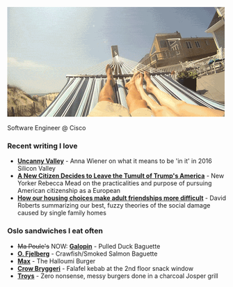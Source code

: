 ![Hammock](ham.gif)

Software Engineer @ Cisco

### Recent writing I love
- **[Uncanny Valley](https://nplusonemag.com/issue-25/on-the-fringe/uncanny-valley/)** - Anna Wiener on what it means to be 'in it' in 2016 Silicon Valley
- **[A New Citizen Decides to Leave the Tumult of Trump's America](https://www.newyorker.com/magazine/2018/08/20/a-new-citizen-decides-to-leave-the-tumult-of-trumps-america)** - New Yorker Rebecca Mead on the practicalities and purpose of pursuing American citizenship as a European
- **[How our housing choices make adult friendships more difficult](https://www.vox.com/2015/10/28/9622920/housing-adult-friendship)** - David Roberts summarizing our best, fuzzy theories of the social damage caused by single family homes

### Oslo sandwiches I eat often
- ~~Ma Poule's~~ NOW: **[Galopin](https://mathallenoslo.no/butikk/galopin/)** - Pulled Duck Baguette 
- **[O. Fjelberg](https://goo.gl/maps/huKLdWvD6Wt)** - Crawfish/Smoked Salmon Baguette
- **[Max](https://goo.gl/maps/QFWQ2LGEdX92)** - The Halloumi Burger
- **[Crow Bryggeri](https://goo.gl/maps/k4QLEkA82Tr)** - Falafel kebab at the 2nd floor snack window 
- **[Troys](https://goo.gl/maps/WZ8EXyZ1t422)** - Zero nonsense, messy burgers done in a charcoal Josper grill 
